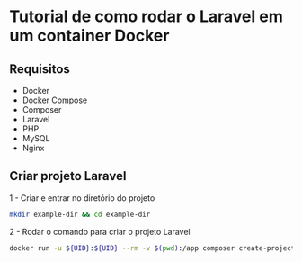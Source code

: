 # Tutorial de como rodar o Laravel em um container Docker

## Requisitos

- Docker
- Docker Compose
- Composer
- Laravel
- PHP
- MySQL
- Nginx

## Criar projeto Laravel

1 - Criar e entrar no diretório do projeto

```bash
mkdir example-dir && cd example-dir
```

2 - Rodar o comando para criar o projeto Laravel

```bash
docker run -u ${UID}:${UID} --rm -v $(pwd):/app composer create-project --prefer-dist laravel/laravel .
```
